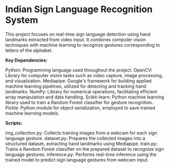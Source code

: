 # Indian Sign Language Recognition System 


This project focuses on real-time sign language detection using hand landmarks extracted from video input. It combines computer vision techniques with machine learning to recognize gestures corresponding to letters of the alphabet.

**Key Dependencies:**

Python: Programming language used throughout the project.
OpenCV: Library for computer vision tasks such as video capture, image processing, and visualization.
Mediapipe: Google's framework for building applied machine learning pipelines, utilized for detecting and tracking hand landmarks.
NumPy: Library for numerical operations, facilitating efficient array manipulation and data handling.
Scikit-learn: Python machine learning library used to train a Random Forest classifier for gesture recognition.
Pickle: Python module for object serialization, employed to save trained machine learning models.


**Scripts:**

img_collection.py: Collects training images from a webcam for each sign language gesture.
dataset.py: Prepares the collected images into a structured dataset, extracting hand landmarks using Mediapipe.
train.py: Trains a Random Forest classifier on the prepared dataset to recognize sign language gestures.
inference.py: Performs real-time inference using the trained model to predict sign language gestures from webcam input.

